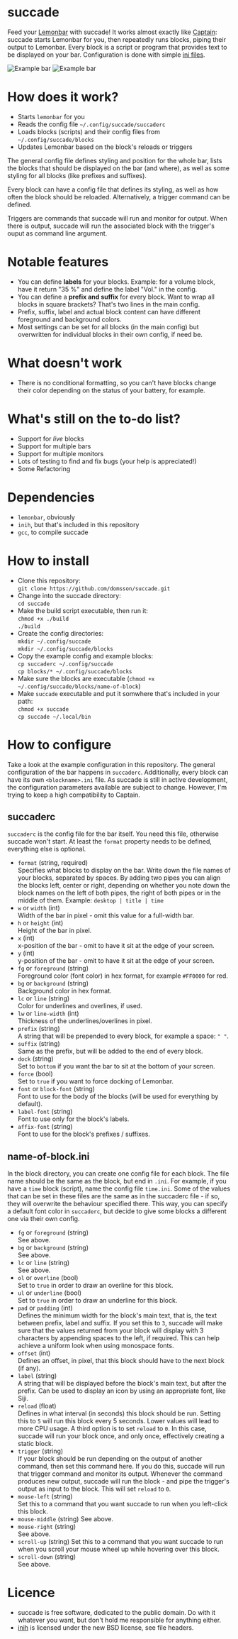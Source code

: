 # succade

Feed your [Lemonbar](https://github.com/LemonBoy/bar) with succade! It works almost exactly like [Captain](https://github.com/muse/Captain): succade starts Lemonbar for you, then repeatedly runs blocks, piping their output to Lemonbar. Every block is a script or program that provides text to be displayed on your bar. Configuration is done with simple [ini files](https://en.wikipedia.org/wiki/INI_file).

![Example bar](https://i.imgur.com/IQ26ypO.png)
![Example bar](https://i.imgur.com/6iCKW3w.png)

# How does it work?

- Starts `lemonbar` for you
- Reads the config file `~/.config/succade/succaderc`
- Loads blocks (scripts) and their config files from `~/.config/succade/blocks`
- Updates Lemonbar based on the block's reloads or triggers

The general config file defines styling and position for the whole bar, lists the blocks that should be displayed on the bar (and where), as well as some styling for all blocks (like prefixes and suffixes).

Every block can have a config file that defines its styling, as well as how often the block should be reloaded. Alternatively, a trigger command can be defined.

Triggers are commands that succade will run and monitor for output. When there is output, succade will run the associated block with the trigger's ouput as command line argument.

# Notable features

- You can define **labels** for your blocks. Example: for a volume block, have it return "35 %" and define the label "Vol." in the config.
- You can define a **prefix and suffix** for every block. Want to wrap all blocks in square brackets? That's two lines in the main config.
- Prefix, suffix, label and actual block content can have different foreground and background colors.
- Most settings can be set for all blocks (in the main config) but overwritten for individual blocks in their own config, if need be.

# What doesn't work

- There is no conditional formatting, so you can't have blocks change their color depending on the status of your battery, for example.

# What's still on the to-do list?

- Support for _live_ blocks
- Support for multiple bars
- Support for multiple monitors
- Lots of testing to find and fix bugs (your help is appreciated!)
- Some Refactoring

# Dependencies

- `lemonbar`, obviously
- `inih`, but that's included in this repository
- `gcc`, to compile succade

# How to install

- Clone this repository:  
  `git clone https://github.com/domsson/succade.git`
- Change into the succade directory:  
  `cd succade`
- Make the build script executable, then run it:  
  `chmod +x ./build`  
  `./build`
- Create the config directories:  
  `mkdir ~/.config/succade`  
  `mkdir ~/.config/succade/blocks`
- Copy the example config and example blocks:  
  `cp succaderc ~/.config/succade`  
  `cp blocks/* ~/.config/succade/blocks`
- Make sure the blocks are executable (`chmod +x ~/.config/succade/blocks/name-of-block`)
- Make `succade` executable and put it somwhere that's included in your path:  
  `chmod +x succade`  
  `cp succade ~/.local/bin`

# How to configure

Take a look at the example configuration in this repository. The general configuration of the bar happens in `succaderc`. Additionally, every block can have its own `<blockname>.ini` file. As succade is still in active development, the configuration parameters available are subject to change. However, I'm trying to keep a high compatibility to Captain.

## succaderc

`succaderc` is the config file for the bar itself. You need this file, otherwise succade won't start. At least the `format` property needs to be defined, everything else is optional.

- `format` (string, required)  
   Specifies what blocks to display on the bar. Write down the file names of your blocks, separated by spaces. By adding two pipes you can align the blocks left, center or right, depending on whether you note down the block names on the left of both pipes, the right of both pipes or in the middle of them. Example: `desktop | title | time`
- `w` or `width` (int)  
   Width of the bar in pixel - omit this value for a full-width bar.
- `h` or `height` (int)  
   Height of the bar in pixel.
- `x` (int)  
   x-position of the bar - omit to have it sit at the edge of your screen.
- `y` (int)  
   y-position of the bar - omit to have it sit at the edge of your screen.
- `fg` or `foreground` (string)  
   Foreground color (font color) in hex format, for example `#FF0000` for red.
- `bg` or `background` (string)  
   Background color in hex format.
- `lc` or `line` (string)  
   Color for underlines and overlines, if used.
- `lw` or `line-width` (int)  
   Thickness of the underlines/overlines in pixel.
- `prefix` (string)  
   A string that will be prepended to every block, for example a space: `" "`.
- `suffix`  (string)  
   Same as the prefix, but will be added to the end of every block.
- `dock` (string)  
   Set to `bottom` if you want the bar to sit at the bottom of your screen.
- `force` (bool)  
   Set to `true` if you want to force docking of Lemonbar.
- `font` or `block-font` (string)  
   Font to use for the body of the blocks (will be used for everything by default).
- `label-font` (string)  
   Font to use only for the block's labels.
- `affix-font` (string)  
   Font to use for the block's prefixes / suffixes.

## name-of-block.ini

In the block directory, you can create one config file for each block. The file name should be the same as the block, but end in `.ini`. For example, if you have a `time` block (script), name the config file `time.ini`. Some of the values that can be set in these files are the same as in the succaderc file - if so, they will overwrite the behaviour specified there. This way, you can specify a default font color in `succaderc`, but decide to give some blocks a different one via their own config.

- `fg` or `foreground` (string)  
   See above.
- `bg` or `background` (string)  
   See above.
- `lc` or `line` (string)  
   See above.
- `ol` or `overline` (bool)  
   Set to `true` in order to draw an overline for this block.
- `ul` or `underline` (bool)  
   Set to `true` in order to draw an underline for this block.
- `pad` or `padding` (int)  
   Defines the minimum width for the block's main text, that is, the text between prefix, label and suffix. If you set this to `3`, succade will make sure that the values returned from your block will display with 3 characters by appending spaces to the left, if required. This can help achieve a uniform look when using monospace fonts.
- `offset` (int)  
   Defines an offset, in pixel, that this block should have to the next block (if any).
- `label` (string)  
   A string that will be displayed before the block's main text, but after the prefix. Can be used to display an icon by using an appropriate font, like Siji.
- `reload` (float)  
  Defines in what interval (in seconds) this block should be run. Setting this to `5` will run this block every 5 seconds. Lower values will lead to more CPU usage. A third option is to set `reload` to `0`. In this case, succade will run your block once, and only once, effectively creating a static block.
- `trigger` (string)  
  If your block should be run depending on the output of another command, then set this command here. If you do this, succade will run that trigger command and monitor its output. Whenever the command produces new output, succade will run the block - and pipe the trigger's output as input to the block. This will set `reload` to `0`.
- `mouse-left` (string)  
  Set this to a command that you want succade to run when you left-click this block.
- `mouse-middle` (string)
  See above.
- `mouse-right` (string)  
  See above.
- `scroll-up` (string)
  Set this to a command that you want succade to run when you scroll your mouse wheel up while hovering over this block.
- `scroll-down` (string)  
  See above.

# Licence

- succade is free software, dedicated to the public domain. Do with it whatever you want, but don't hold me responsible for anything either.
- [inih](https://github.com/benhoyt/inih) is licensed under the new BSD license, see file headers.
